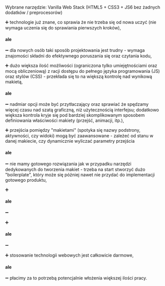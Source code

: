 Wybrane narzędzie: Vanilla Web Stack (HTML5 + CSS3 + JS6 bez żadnych dodatków / preprocesorów)

➕ technologie już znane, co sprawia że nie trzeba się od nowa uczyć (nie wymaga uczenia się do sprawiania pierwszych kroków),
#### ale
➖ dla nowych osób taki sposób projektowania jest trudny - wymaga znajomości składni do efektywnego poruszania się oraz czytania kodu,

➕ dużo większa ilość możliwości (ograniczona tylko umiejętnościami oraz mocą obliczeniową) z racji dostępu do pełnego języka programowania (JS) oraz stylów (CSS) - przekłada się to na większą kontrolę nad wynikową makietą,
#### ale
➖ nadmiar opcji może być przytłaczający oraz sprawiać że spędzamy więcej czasu nad szatą graficzną, niż użytecznością interfejsu; dodatkowo większa kontrola kryje się pod bardziej skomplikowanym sposobem definiowania właściwości makiety (przejść, animacji, itp.),

➕ przejścia pomiędzy "makietami" (spotyka się nazwy podstrony, aktywności, czy widoki) mogą być zaawansowane - zależeć od stanu w danej makiecie, czy dynamicznie wyliczać parametry przejścia
#### ale
➖ nie mamy gotowego rozwiązania jak w przypadku narzędzi dedykowanych do tworzenia makiet - trzeba na start stworzyć dużo "boilerplate", który może się później nawet nie przydać do implementacji gotowego produktu,

➕ 
#### ale
➖

➕ 
#### ale
➖

➕ stosowanie technologii webowych jest całkowicie darmowe,
#### ale
➖ płacimy za to potrzebą potencjalnie włożenia większej ilości pracy.
